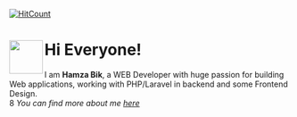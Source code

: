 [![HitCount](http://hits.dwyl.com/Hamza-Bik/Hamza-Bik/happycode.svg)](http://hits.dwyl.com/Hamza-Bik/Hamza-Bik/happycode)


# Hi Everyone!  <img src="https://i.pinimg.com/originals/72/f5/d8/72f5d83a6fcb756a1d0a5d296eeca0d5.gif" align = left width="60" height="60">
                
I am **Hamza Bik**, a WEB Developer with huge passion for building Web applications, working with PHP/Laravel in backend and some Frontend Design. \
8
_You can find more about me [here](https://hamza-bik.github.io/happycode)_




